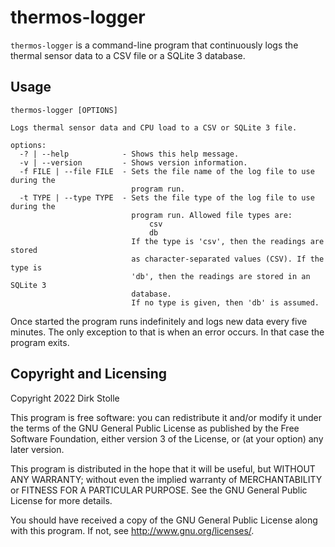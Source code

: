 # thermos-logger

`thermos-logger` is a command-line program that continuously logs the thermal
sensor data to a CSV file or a SQLite 3 database.

## Usage

```
thermos-logger [OPTIONS]

Logs thermal sensor data and CPU load to a CSV or SQLite 3 file.

options:
  -? | --help            - Shows this help message.
  -v | --version         - Shows version information.
  -f FILE | --file FILE  - Sets the file name of the log file to use during the
                           program run.
  -t TYPE | --type TYPE  - Sets the file type of the log file to use during the
                           program run. Allowed file types are:
                               csv
                               db
                           If the type is 'csv', then the readings are stored
                           as character-separated values (CSV). If the type is
                           'db', then the readings are stored in an SQLite 3
                           database.
                           If no type is given, then 'db' is assumed.
```

Once started the program runs indefinitely and logs new data every five minutes.
The only exception to that is when an error occurs. In that case the program
exits.

## Copyright and Licensing

Copyright 2022  Dirk Stolle

This program is free software: you can redistribute it and/or modify
it under the terms of the GNU General Public License as published by
the Free Software Foundation, either version 3 of the License, or
(at your option) any later version.

This program is distributed in the hope that it will be useful,
but WITHOUT ANY WARRANTY; without even the implied warranty of
MERCHANTABILITY or FITNESS FOR A PARTICULAR PURPOSE.  See the
GNU General Public License for more details.

You should have received a copy of the GNU General Public License
along with this program.  If not, see <http://www.gnu.org/licenses/>.
